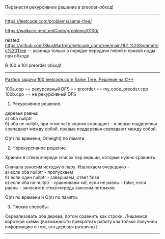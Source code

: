 
Перенести рекурсивное решение в preoder-обход!

__________

https://leetcode.com/problems/same-tree/

https://walkccc.me/LeetCode/problems/0100/

related: https://github.com/SkosMartren/leetcode_com/tree/main/101.%20Symmetric%20Tree -- разница только в порядке передачи левой и правой ноды при обходе

В 100 и 101 preorder обход!

__________

[Разбор задачи 100 leetcode.com Same Tree. Решение на C++](https://www.youtube.com/watch?v=Od0Oq8hNT3Q)

100a.cpp == рекурсивный DFS == preorder == my_code_preoder.cpp   
100b.cpp ==  не рекурсивный DFS  

1. Рекурсивное решение.

деревья равны:  
а) оба nullptr  
б) оба не nullptr, при этом val в корнях совпадает - и левые поддеревья совпадают между собой, правые поддеревья совпадают между собой.

O(n) по времени, O(height) по памяти

2. Нерекурсивное решение.

Храним в стеке/очереди список пар вершин, которые нужно сравнить.

Сначала заносим исходную пару. Извлекаем очередную -  
а) если оба nullptr - пропускаем  
б) если один nullptr - завершаем, ответ false  
в) если оба не nullptr - сравниваем val, если не равны - false, если равны - заносим в стек/очередь заносим потомков.

O(n) по времени и O(n) по памяти.

3. Плохие способы:

Сереализовать оба дерева, потом сравнить как строки.
Лишаемся короткой схемы [возможности прекратить работу как только получили информацию о том, что деревья различны]

__________
